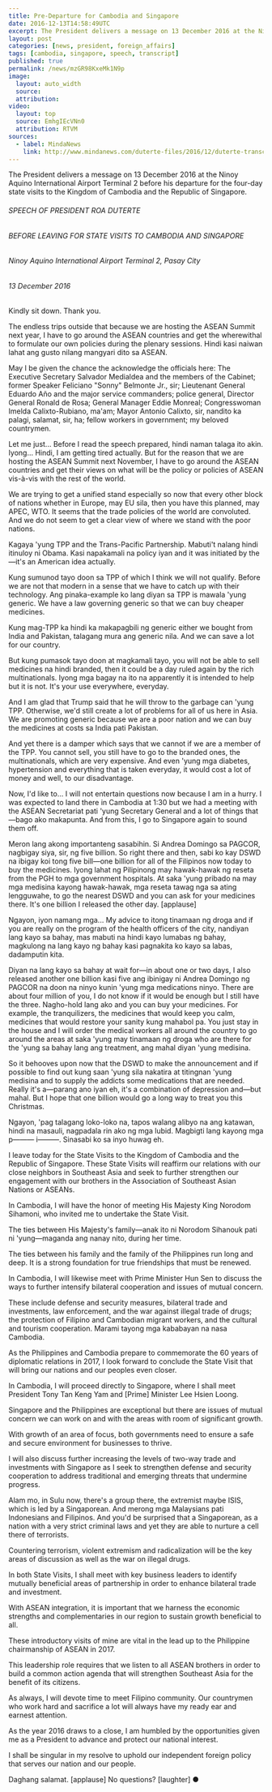 ```yaml
---
title: Pre-Departure for Cambodia and Singapore
date: 2016-12-13T14:58:49UTC
excerpt: The President delivers a message on 13 December 2016 at the Ninoy Aquino International Airport Terminal 2 before his departure for state visits to Cambodia and Singapore.
layout: post
categories: [news, president, foreign_affairs]
tags: [cambodia, singapore, speech, transcript]
published: true
permalink: /news/mzGR98KxeMk1N9p
image:
  layout: auto_width
  source: 
  attribution: 
video:
  layout: top
  source: EmhgIEcVNn0
  attribution: RTVM
sources:
  - label: MindaNews
    link: http://www.mindanews.com/duterte-files/2016/12/duterte-transcripts-departure-for-cambodia-13-dec-2016/
---
```


The President delivers a message on 13 December 2016 at the Ninoy Aquino International Airport Terminal 2 before his departure for the four-day state visits to the Kingdom of Cambodia and the Republic of Singapore.

###### SPEECH OF PRESIDENT ROA DUTERTE

###### BEFORE LEAVING FOR STATE VISITS TO CAMBODIA AND SINGAPORE

###### Ninoy Aquino International Airport Terminal 2, Pasay City

###### 13 December 2016

Kindly sit down. Thank you.

The endless trips outside that because we are hosting the ASEAN Summit next year, I have to go around the ASEAN countries and get the wherewithal to formulate our own policies during the plenary sessions. Hindi kasi naiwan lahat ang gusto nilang mangyari dito sa ASEAN.

May I be given the chance the acknowledge the officials here: The Executive Secretary Salvador Medialdea and the members of the Cabinet; former Speaker Feliciano "Sonny" Belmonte Jr., sir; Lieutenant General Eduardo Año and the major service commanders; police general, Director General Ronald de Rosa; General Manager Eddie Monreal; Congresswoman Imelda Calixto-Rubiano, ma'am; Mayor Antonio Calixto, sir, nandito ka palagi, salamat, sir, ha; fellow workers in government; my beloved countrymen.

Let me just... Before I read the speech prepared, hindi naman talaga ito akin. Iyong... Hindi, I am getting tired actually. But for the reason that we are hosting the ASEAN Summit next November, I have to go around the ASEAN countries and get their views on what will be the policy or policies of ASEAN vis-à-vis with the rest of the world.

We are trying to get a unified stand especially so now that every other block of nations whether in Europe, may EU sila, then you have this planned, may APEC, WTO. It seems that the trade policies of the world are convoluted. And we do not seem to get a clear view of where we stand with the poor nations.

Kagaya 'yung TPP and the Trans-Pacific Partnership. Mabuti't nalang hindi itinuloy ni Obama. Kasi napakamali na policy iyan and it was initiated by the—it's an American idea actually.

Kung sumunod tayo doon sa TPP of which I think we will not qualify. Before we are not that modern in a sense that we have to catch up with their technology. Ang pinaka-example ko lang diyan sa TPP is mawala 'yung generic. We have a law governing generic so that we can buy cheaper medicines.

Kung mag-TPP ka hindi ka makapagbili ng generic either we bought from India and Pakistan, talagang mura ang generic nila. And we can save a lot for our country.

But kung pumasok tayo doon at magkamali tayo, you will not be able to sell medicines na hindi branded, then it could be a day ruled again by the rich multinationals. Iyong mga bagay na ito na apparently it is intended to help but it is not.  It's your use everywhere, everyday.

And I am glad that Trump said that he will throw to the garbage can 'yung TPP. Otherwise, we'd still create a lot of problems for all of us here in Asia. We are promoting generic because we are a poor nation and we can buy the medicines at costs sa India pati Pakistan.

And yet there is a damper which says that we cannot if we are a member of the TPP. You cannot sell, you still have to go to the branded ones, the multinationals, which are very expensive. And even 'yung mga diabetes, hypertension and everything that is taken everyday, it would cost a lot of money and well, to our disadvantage.

Now, I'd like to... I will not entertain questions now because I am in a hurry. I was expected to land there in Cambodia at 1:30 but we had a meeting with the ASEAN Secretariat pati 'yung Secretary General and a lot of things that—bago ako makapunta. And from this, I go to Singapore again to sound them off.

Meron lang akong importanteng sasabihin. Si Andrea Domingo sa PAGCOR, nagbigay siya, sir, ng five billion. So right there and then, sabi ko kay DSWD na ibigay koi tong five bill—one billion for all of the Filipinos now today to buy the medicines. Iyong lahat ng Pilipinong may hawak-hawak ng reseta from the PGH to mga government hospitals. At saka 'yung pribado na may mga medisina kayong hawak-hawak, mga reseta tawag nga sa ating lengguwahe, to go the nearest DSWD and you can ask for your medicines there. It's one billion I released the other day. [applause]

Ngayon, iyon namang mga... My advice to itong tinamaan ng droga and if you are really on the program of the health officers of the city, nandiyan lang kayo sa bahay, mas mabuti na hindi kayo lumabas ng bahay, magkulong na lang kayo ng bahay kasi pagnakita ko kayo sa labas, dadamputin kita.

Diyan na lang kayo sa bahay at wait for—in about one or two days, I also released another one billion kasi five ang ibinigay ni Andrea Domingo ng PAGCOR na doon na ninyo kunin 'yung mga medications ninyo. There are about four million of you, I do not know if it would be enough but I still have the three. Nagho-hold lang ako and you can buy your medicines. For example, the tranquilizers, the medicines that would keep you calm, medicines that would restore your sanity kung mahabol pa. You just stay in the house and I will order the medical workers all around the country to go around the areas at saka 'yung may tinamaan ng droga who are there for the 'yung sa bahay lang ang treatment, ang mahal diyan 'yung medisina.

So it behooves upon now that the DSWD to make the announcement and if possible to find out kung saan 'yung sila nakatira at titingnan 'yung medisina and to supply the addicts some medications that are needed. Really it's a—parang ano iyan eh, it's a combination of depression and—but mahal. But I hope that one billion would go a long way to treat you this Christmas.

Ngayon, 'pag talagang loko-loko na, tapos walang alibyo na ang katawan, hindi na masauli, nagpadala rin ako ng mga lubid. Magbigti lang kayong mga p——— i———. Sinasabi ko sa inyo huwag eh.

I leave today for the State Visits to the Kingdom of Cambodia and the Republic of Singapore. These State Visits will reaffirm our relations with our close neighbors in Southeast Asia and seek to further strengthen our engagement with our brothers in the Association of Southeast Asian Nations or ASEANs.

In Cambodia, I will have the honor of meeting His Majesty King Norodom Sihamoni, who invited me to undertake the State Visit.

The ties between His Majesty's family—anak ito ni Norodom Sihanouk pati ni 'yung—maganda ang nanay nito, during her time.

The ties between his family and the family of the Philippines run long and deep. It is a strong foundation for true friendships that must be renewed.

In Cambodia, I will likewise meet with Prime Minister Hun Sen to discuss the ways to further intensify bilateral cooperation and issues of mutual concern.

These include defense and security measures, bilateral trade and investments, law enforcement, and the war against illegal trade of drugs; the protection of Filipino and Cambodian migrant workers, and the cultural and tourism cooperation. Marami tayong mga kababayan na nasa Cambodia.

As the Philippines and Cambodia prepare to commemorate the 60 years of diplomatic relations in 2017, I look forward to conclude the State Visit that will bring our nations and our peoples even closer.

In Cambodia, I will proceed directly to Singapore, where I shall meet President Tony Tan Keng Yam and [Prime] Minister Lee Hsien Loong.

Singapore and the Philippines are exceptional but there are issues of mutual concern we can work on and with the areas with room of significant growth.

With growth of an area of focus, both governments need to ensure a safe and secure environment for businesses to thrive.

I will also discuss further increasing the levels of two-way trade and investments with Singapore as I seek to strengthen defense and security cooperation to address traditional and emerging threats that undermine progress.

Alam mo, in Sulu now, there's a group there, the extremist maybe ISIS, which is led by a Singaporean. And merong mga Malaysians pati Indonesians and Filipinos. And you'd be surprised that a Singaporean, as a nation with a very strict criminal laws and yet they are able to nurture a cell there of terrorists.

Countering terrorism, violent extremism and radicalization will be the key areas of discussion as well as the war on illegal drugs.

In both State Visits, I shall meet with key business leaders to identify mutually beneficial areas of partnership in order to enhance bilateral trade and investment.

With ASEAN integration, it is important that we harness the economic strengths and complementaries in our region to sustain growth beneficial to all.

These introductory visits of mine are vital in the lead up to the Philippine chairmanship of ASEAN in 2017.

This leadership role requires that we listen to all ASEAN brothers in order to build a common action agenda that will strengthen Southeast Asia for the benefit of its citizens.

As always, I will devote time to meet Filipino community. Our countrymen who work hard and sacrifice a lot will always have my ready ear and earnest attention.

As the year 2016 draws to a close, I am humbled by the opportunities given me as a President to advance and protect our national interest.

I shall be singular in my resolve to uphold our independent foreign policy that serves our nation and our people.

Daghang salamat. [applause] No questions? [laughter]
&#x25cf;
